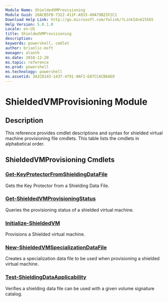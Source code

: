 ```yaml
---
Module Name: ShieldedVMProvisioning
Module Guid: 20ACB5FB-7322-411F-A933-49A79B25F2C1
Download Help Link: http://go.microsoft.com/fwlink/?LinkId=615565
Help Version: 5.0.1.0
Locale: en-US
title: ShieldedVMProvisioning
description: 
keywords: powershell, cmdlet
author: brianlic-msft
manager: alanth
ms.date: 2016-12-20
ms.topic: reference
ms.prod: powershell
ms.technology: powershell
ms.assetid: 3A2CD143-1437-4791-9AF2-E87CCACB6AE0
---
```


# ShieldedVMProvisioning Module
## Description
This reference provides cmdlet descriptions and syntax for shielded virtual machine provisioning file cmdlets. This table lists the cmdlets in alphabetical order.

## ShieldedVMProvisioning Cmdlets
### [Get-KeyProtectorFromShieldingDataFile](./Get-KeyProtectorFromShieldingDataFile.md)
Gets the Key Protector from a Shielding Data File.

### [Get-ShieldedVMProvisioningStatus](./Get-ShieldedVMProvisioningStatus.md)
Queries the provisioning status of a shielded virtual machine.

### [Initialize-ShieldedVM](./Initialize-ShieldedVM.md)
Provisions a Shielded virtual machine.

### [New-ShieldedVMSpecializationDataFile](./New-ShieldedVMSpecializationDataFile.md)
Creates a specialization data file to be used when provisioning a shielded virtual machine.

### [Test-ShieldingDataApplicability](./Test-ShieldingDataApplicability.md)
Verifies a shielding data file can be used with a given volume signature catalog.

